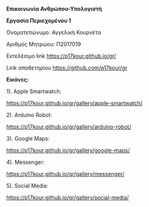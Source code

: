 **Επικοινωνία Ανθρώπου-Υπολογιστή**

 **Εργασία Περιεχομένου 1**
 
 Ονοματεπώνυμο: Αγγελική Κουρνέτα
 
 Αριθμός Μητρώου: Π2017019
 
 Εκτελέσιμο link https://p17kour.github.io/gr/
 
 Link αποθετηρίου https://github.com/p17kour/gr
 
 **Εικόνες:**
 
 1). Apple Smartwatch:
 
 https://p17kour.github.io/gr/gallery/apple-smartwatch/
 
 2). Arduino Robot:
 
 https://p17kour.github.io/gr/gallery/arduino-robot/
 
 3). Google Maps:
 
 https://p17kour.github.io/gr/gallery/google-maps/
 
 4). Messenger:
 
 https://p17kour.github.io/gr/gallery/messenger/
 
 5). Social Media:
 
 https://p17kour.github.io/gr/gallery/social-media/
